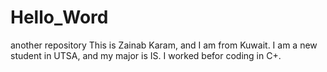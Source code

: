 # Hello_Word
another repository
This is Zainab Karam, and I am from Kuwait.
I am a new student in UTSA, and my major is IS.
I worked befor coding in C+.
